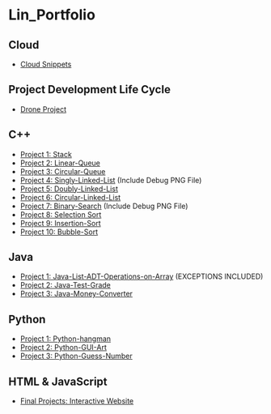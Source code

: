 # Lin_Portfolio


## Cloud
*   [Cloud Snippets](https://github.com/xlin54/Cloud)


## Project Development Life Cycle 
*   [Drone Project](https://1drv.ms/x/s!Atc3Fm6-AFzOgYZEqXa56yUCSVEZoA?e=IX3VRF)


## C++ 
*   [Project 1: Stack](https://github.com/xlin54/Stack)
*   [Project 2: Linear-Queue](https://github.com/xlin54/Linear-Queue)
*   [Project 3: Circular-Queue](https://github.com/xlin54/Circular-Queue)
*   [Project 4: Singly-Linked-List](https://github.com/xlin54/Singly-Linked-List) (Include Debug PNG File)
*   [Project 5: Doubly-Linked-List](https://github.com/xlin54/Doubly-Linked-List)
*   [Project 6: Circular-Linked-List](https://github.com/xlin54/Circular-Linked-List)
*   [Project 7: Binary-Search](https://github.com/xlin54/Binary-Search) (Include Debug PNG File)
*   [Project 8: Selection Sort](https://github.com/xlin54/Selection-Sort)
*   [Project 9: Insertion-Sort](https://github.com/xlin54/Insertion-Sort)
*   [Project 10: Bubble-Sort](https://github.com/xlin54/Bubble-Sort)


## Java 
*   [Project 1: Java-List-ADT-Operations-on-Array](https://github.com/xlin54/Java-List-ADT-Operations-on-Array) (EXCEPTIONS INCLUDED)
*   [Project 2: Java-Test-Grade](https://github.com/xlin54/Java-Test-Grade)                                    
*   [Project 3: Java-Money-Converter](https://github.com/xlin54/Java-Money-Converter)


## Python
*   [Project 1: Python-hangman](https://github.com/xlin54/python-hangman)
*   [Project 2: Python-GUI-Art](https://github.com/xlin54/Python-GUI-Art)
*   [Project 3: Python-Guess-Number](https://github.com/xlin54/Python-Guess-Number)


## HTML & JavaScript
*   [Final Projects: Interactive Website](https://github.com/xlin54/HTML)


